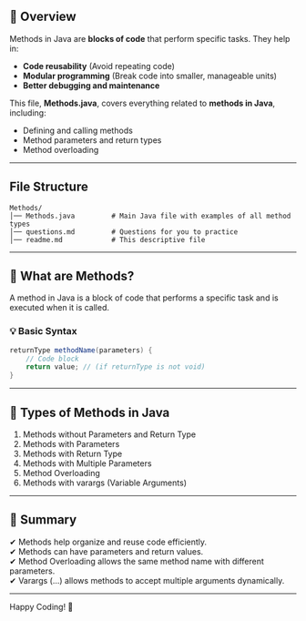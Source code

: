 ## 🚀 Overview

Methods in Java are **blocks of code** that perform specific tasks. They help in:

- **Code reusability** (Avoid repeating code)
- **Modular programming** (Break code into smaller, manageable units)
- **Better debugging and maintenance**

This file, **Methods.java**, covers everything related to **methods in Java**, including:

- Defining and calling methods
- Method parameters and return types
- Method overloading

---

## File Structure

```
Methods/
│── Methods.java         # Main Java file with examples of all method types
│── questions.md         # Questions for you to practice
│── readme.md            # This descriptive file
```

---

## 🔹 What are Methods?

A method in Java is a block of code that performs a specific task and is executed when it is called.

### 💡 Basic Syntax

```java
returnType methodName(parameters) {
    // Code block
    return value; // (if returnType is not void)
}
```

---

## 🔹 Types of Methods in Java

1. Methods without Parameters and Return Type
2. Methods with Parameters
3. Methods with Return Type
4. Methods with Multiple Parameters
5. Method Overloading
6. Methods with varargs (Variable Arguments)

---

## 🔹 Summary

✔ Methods help organize and reuse code efficiently. <br>
✔ Methods can have parameters and return values. <br>
✔ Method Overloading allows the same method name with different parameters. <br>
✔ Varargs (...) allows methods to accept multiple arguments dynamically. <br>

---

Happy Coding! 🎯
